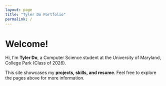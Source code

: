 ```yaml
---
layout: page
title: "Tyler Do Portfolio"
permalink: /
---
```

# Welcome!

Hi, I'm **Tyler Do**, a Computer Science student at the University of Maryland, College Park (Class of 2026).  

This site showcases my **projects, skills, and resume**. Feel free to explore the pages above for more information.
